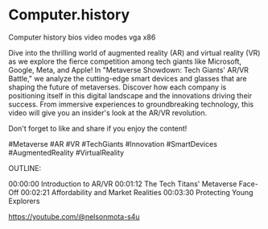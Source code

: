 # Computer.history
Computer history bios video modes vga x86

Dive into the thrilling world of augmented reality (AR) and virtual reality (VR) as we explore the fierce competition among tech giants like Microsoft, Google, Meta, and Apple! In "Metaverse Showdown: Tech Giants' AR/VR Battle," we analyze the cutting-edge smart devices and glasses that are shaping the future of metaverses. Discover how each company is positioning itself in this digital landscape and the innovations driving their success. From immersive experiences to groundbreaking technology, this video will give you an insider's look at the AR/VR revolution. 

Don't forget to like and share if you enjoy the content! 

#Metaverse #AR #VR #TechGiants #Innovation #SmartDevices #AugmentedReality #VirtualReality

OUTLINE: 

00:00:00 Introduction to AR/VR
00:01:12 The Tech Titans' Metaverse Face-Off
00:02:21 Affordability and Market Realities
00:03:30 Protecting Young Explorers


https://youtube.com/@nelsonmota-s4u
